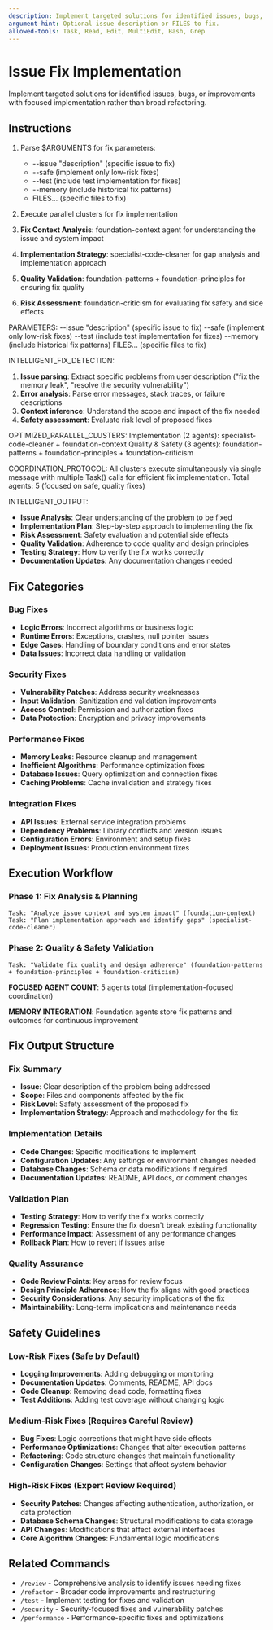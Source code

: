 ```yaml
---
description: Implement targeted solutions for identified issues, bugs, or improvements.
argument-hint: Optional issue description or FILES to fix.
allowed-tools: Task, Read, Edit, MultiEdit, Bash, Grep
---
```


# Issue Fix Implementation

Implement targeted solutions for identified issues, bugs, or improvements with focused implementation rather than broad refactoring.

## Instructions

1. Parse $ARGUMENTS for fix parameters:
   - --issue "description" (specific issue to fix)
   - --safe (implement only low-risk fixes)
   - --test (include test implementation for fixes)
   - --memory (include historical fix patterns)
   - FILES... (specific files to fix)

2. Execute parallel clusters for fix implementation
1. **Fix Context Analysis**: foundation-context agent for understanding the issue and system impact
2. **Implementation Strategy**: specialist-code-cleaner for gap analysis and implementation approach
3. **Quality Validation**: foundation-patterns + foundation-principles for ensuring fix quality
4. **Risk Assessment**: foundation-criticism for evaluating fix safety and side effects

PARAMETERS:
--issue "description" (specific issue to fix)
--safe (implement only low-risk fixes)
--test (include test implementation for fixes)
--memory (include historical fix patterns)
FILES... (specific files to fix)

INTELLIGENT_FIX_DETECTION:
1. **Issue parsing**: Extract specific problems from user description ("fix the memory leak", "resolve the security vulnerability")
2. **Error analysis**: Parse error messages, stack traces, or failure descriptions
3. **Context inference**: Understand the scope and impact of the fix needed
4. **Safety assessment**: Evaluate risk level of proposed fixes

OPTIMIZED_PARALLEL_CLUSTERS:
Implementation (2 agents): specialist-code-cleaner + foundation-context
Quality & Safety (3 agents): foundation-patterns + foundation-principles + foundation-criticism

COORDINATION_PROTOCOL: All clusters execute simultaneously via single message with multiple Task() calls for efficient fix implementation. Total agents: 5 (focused on safe, quality fixes)

INTELLIGENT_OUTPUT:
- **Issue Analysis**: Clear understanding of the problem to be fixed
- **Implementation Plan**: Step-by-step approach to implementing the fix
- **Risk Assessment**: Safety evaluation and potential side effects
- **Quality Validation**: Adherence to code quality and design principles
- **Testing Strategy**: How to verify the fix works correctly
- **Documentation Updates**: Any documentation changes needed

## Fix Categories

### Bug Fixes
- **Logic Errors**: Incorrect algorithms or business logic
- **Runtime Errors**: Exceptions, crashes, null pointer issues
- **Edge Cases**: Handling of boundary conditions and error states
- **Data Issues**: Incorrect data handling or validation

### Security Fixes
- **Vulnerability Patches**: Address security weaknesses
- **Input Validation**: Sanitization and validation improvements
- **Access Control**: Permission and authorization fixes
- **Data Protection**: Encryption and privacy improvements

### Performance Fixes
- **Memory Leaks**: Resource cleanup and management
- **Inefficient Algorithms**: Performance optimization fixes
- **Database Issues**: Query optimization and connection fixes
- **Caching Problems**: Cache invalidation and strategy fixes

### Integration Fixes
- **API Issues**: External service integration problems
- **Dependency Problems**: Library conflicts and version issues
- **Configuration Errors**: Environment and setup fixes
- **Deployment Issues**: Production environment fixes

## Execution Workflow

### Phase 1: Fix Analysis & Planning
```
Task: "Analyze issue context and system impact" (foundation-context)
Task: "Plan implementation approach and identify gaps" (specialist-code-cleaner)
```

### Phase 2: Quality & Safety Validation
```
Task: "Validate fix quality and design adherence" (foundation-patterns + foundation-principles + foundation-criticism)
```

**FOCUSED AGENT COUNT**: 5 agents total (implementation-focused coordination)

**MEMORY INTEGRATION**: Foundation agents store fix patterns and outcomes for continuous improvement

## Fix Output Structure

### Fix Summary
- **Issue**: Clear description of the problem being addressed
- **Scope**: Files and components affected by the fix
- **Risk Level**: Safety assessment of the proposed fix
- **Implementation Strategy**: Approach and methodology for the fix

### Implementation Details
- **Code Changes**: Specific modifications to implement
- **Configuration Updates**: Any settings or environment changes needed
- **Database Changes**: Schema or data modifications if required
- **Documentation Updates**: README, API docs, or comment changes

### Validation Plan
- **Testing Strategy**: How to verify the fix works correctly
- **Regression Testing**: Ensure the fix doesn't break existing functionality
- **Performance Impact**: Assessment of any performance changes
- **Rollback Plan**: How to revert if issues arise

### Quality Assurance
- **Code Review Points**: Key areas for review focus
- **Design Principle Adherence**: How the fix aligns with good practices
- **Security Considerations**: Any security implications of the fix
- **Maintainability**: Long-term implications and maintenance needs

## Safety Guidelines

### Low-Risk Fixes (Safe by Default)
- **Logging Improvements**: Adding debugging or monitoring
- **Documentation Updates**: Comments, README, API docs
- **Code Cleanup**: Removing dead code, formatting fixes
- **Test Additions**: Adding test coverage without changing logic

### Medium-Risk Fixes (Requires Careful Review)
- **Bug Fixes**: Logic corrections that might have side effects
- **Performance Optimizations**: Changes that alter execution patterns
- **Refactoring**: Code structure changes that maintain functionality
- **Configuration Changes**: Settings that affect system behavior

### High-Risk Fixes (Expert Review Required)
- **Security Patches**: Changes affecting authentication, authorization, or data protection
- **Database Schema Changes**: Structural modifications to data storage
- **API Changes**: Modifications that affect external interfaces
- **Core Algorithm Changes**: Fundamental logic modifications

## Related Commands

- `/review` - Comprehensive analysis to identify issues needing fixes
- `/refactor` - Broader code improvements and restructuring
- `/test` - Implement testing for fixes and validation
- `/security` - Security-focused fixes and vulnerability patches
- `/performance` - Performance-specific fixes and optimizations